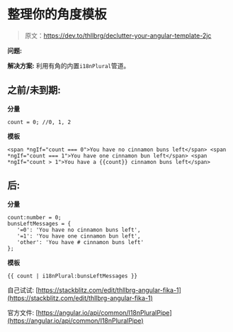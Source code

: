 # 整理你的角度模板

> 原文：<https://dev.to/thllbrg/declutter-your-angular-template-2jc>

**问题:**

**解决方案:**
利用有角的内置`i18nPlural`管道。

## 之前/未到期:

**分量**

```
count = 0; //0, 1, 2 
```

**模板**

```
<span *ngIf="count === 0">You have no cinnamon buns left</span> <span *ngIf="count === 1">You have one cinnamon bun left</span> <span *ngIf="count > 1">You have a {{count}} cinnamon buns left</span> 
```

## 后:

**分量**

```
count:number = 0;
bunsLeftMessages = {
   '=0': 'You have no cinnamon buns left',
   '=1': 'You have one cinnamon bun left',
   'other': 'You have # cinnamon buns left'
}; 
```

**模板**

```
{{ count | i18nPlural:bunsLeftMessages }} 
```

自己试试:
[https://stackblitz.com/edit/thllbrg-angular-fika-1](https://stackblitz.com/edit/thllbrg-angular-fika-1)

官方文件:
[https://angular.io/api/common/I18nPluralPipe](https://angular.io/api/common/I18nPluralPipe)